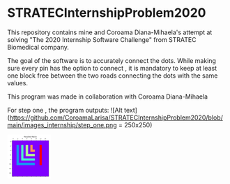 # STRATECInternshipProblem2020

This repository contains mine and Coroama Diana-Mihaela's attempt at solving "The 2020 Internship Software Challenge" from STRATEC Biomedical company. 

The goal of the software is to accurately connect the dots. While making sure every pin has the option to connect , it is mandatory to keep at least one block free between the two roads connecting the dots with the same values. 

This program was made in collaboration with Coroama Diana-Mihaela

For step one , the program outputs:
![Alt text](https://github.com/CoroamaLarisa/STRATECInternshipProblem2020/blob/main/images_internship/step_one.png = 250x250)

<img src="https://github.com/CoroamaLarisa/STRATECInternshipProblem2020/blob/main/images_internship/step_one.png" width="100" height="100">
